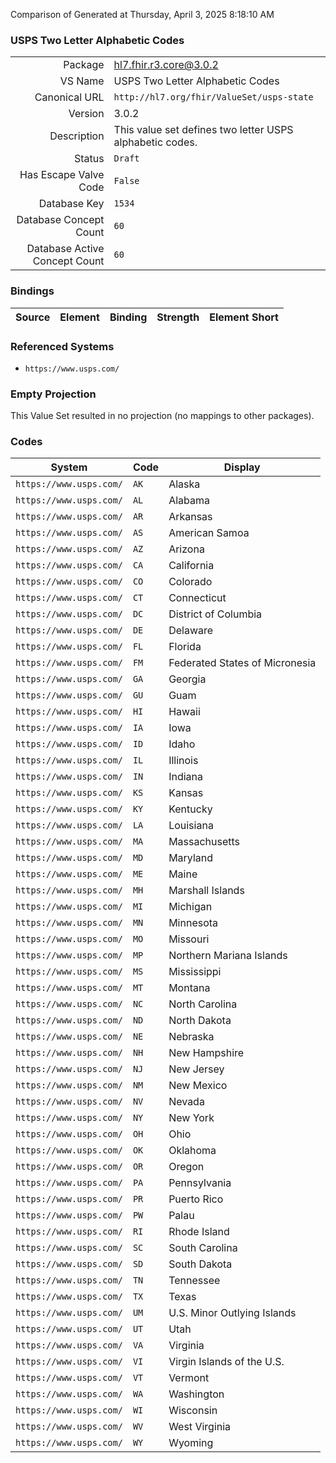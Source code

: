 Comparison of 
Generated at Thursday, April 3, 2025 8:18:10 AM

### USPS Two Letter Alphabetic Codes

|      |     |
| ---: | --- |
| Package | hl7.fhir.r3.core@3.0.2 |
| VS Name | USPS Two Letter Alphabetic Codes |
| Canonical URL | `http://hl7.org/fhir/ValueSet/usps-state` |
| Version | 3.0.2 |
| Description | This value set defines two letter USPS alphabetic codes. |
| Status | `Draft` |
| Has Escape Valve Code | `False` |
| Database Key | `1534` |
| Database Concept Count | `60` |
| Database Active Concept Count | `60` |
### Bindings

| Source | Element | Binding | Strength | Element Short |
| ------ | ------- | ------- | -------- | ------------- |

### Referenced Systems

* `https://www.usps.com/`
### Empty Projection

This Value Set resulted in no projection (no mappings to other packages).

### Codes

| System | Code | Display |
| ------ | ---- | ------- |
| `https://www.usps.com/` | `AK` | Alaska |
| `https://www.usps.com/` | `AL` | Alabama |
| `https://www.usps.com/` | `AR` | Arkansas |
| `https://www.usps.com/` | `AS` | American Samoa |
| `https://www.usps.com/` | `AZ` | Arizona |
| `https://www.usps.com/` | `CA` | California |
| `https://www.usps.com/` | `CO` | Colorado |
| `https://www.usps.com/` | `CT` | Connecticut |
| `https://www.usps.com/` | `DC` | District of Columbia |
| `https://www.usps.com/` | `DE` | Delaware |
| `https://www.usps.com/` | `FL` | Florida |
| `https://www.usps.com/` | `FM` | Federated States of Micronesia |
| `https://www.usps.com/` | `GA` | Georgia |
| `https://www.usps.com/` | `GU` | Guam |
| `https://www.usps.com/` | `HI` | Hawaii |
| `https://www.usps.com/` | `IA` | Iowa |
| `https://www.usps.com/` | `ID` | Idaho |
| `https://www.usps.com/` | `IL` | Illinois |
| `https://www.usps.com/` | `IN` | Indiana |
| `https://www.usps.com/` | `KS` | Kansas |
| `https://www.usps.com/` | `KY` | Kentucky |
| `https://www.usps.com/` | `LA` | Louisiana |
| `https://www.usps.com/` | `MA` | Massachusetts |
| `https://www.usps.com/` | `MD` | Maryland |
| `https://www.usps.com/` | `ME` | Maine |
| `https://www.usps.com/` | `MH` | Marshall Islands |
| `https://www.usps.com/` | `MI` | Michigan |
| `https://www.usps.com/` | `MN` | Minnesota |
| `https://www.usps.com/` | `MO` | Missouri |
| `https://www.usps.com/` | `MP` | Northern Mariana Islands |
| `https://www.usps.com/` | `MS` | Mississippi |
| `https://www.usps.com/` | `MT` | Montana |
| `https://www.usps.com/` | `NC` | North Carolina |
| `https://www.usps.com/` | `ND` | North Dakota |
| `https://www.usps.com/` | `NE` | Nebraska |
| `https://www.usps.com/` | `NH` | New Hampshire |
| `https://www.usps.com/` | `NJ` | New Jersey |
| `https://www.usps.com/` | `NM` | New Mexico |
| `https://www.usps.com/` | `NV` | Nevada |
| `https://www.usps.com/` | `NY` | New York |
| `https://www.usps.com/` | `OH` | Ohio |
| `https://www.usps.com/` | `OK` | Oklahoma |
| `https://www.usps.com/` | `OR` | Oregon |
| `https://www.usps.com/` | `PA` | Pennsylvania |
| `https://www.usps.com/` | `PR` | Puerto Rico |
| `https://www.usps.com/` | `PW` | Palau |
| `https://www.usps.com/` | `RI` | Rhode Island |
| `https://www.usps.com/` | `SC` | South Carolina |
| `https://www.usps.com/` | `SD` | South Dakota |
| `https://www.usps.com/` | `TN` | Tennessee |
| `https://www.usps.com/` | `TX` | Texas |
| `https://www.usps.com/` | `UM` | U.S. Minor Outlying Islands |
| `https://www.usps.com/` | `UT` | Utah |
| `https://www.usps.com/` | `VA` | Virginia |
| `https://www.usps.com/` | `VI` | Virgin Islands of the U.S. |
| `https://www.usps.com/` | `VT` | Vermont |
| `https://www.usps.com/` | `WA` | Washington |
| `https://www.usps.com/` | `WI` | Wisconsin |
| `https://www.usps.com/` | `WV` | West Virginia |
| `https://www.usps.com/` | `WY` | Wyoming |
